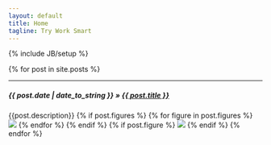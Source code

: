 ```yaml
---
layout: default
title: Home
tagline: Try Work Smart
---
```

{% include JB/setup %}


{% for post in site.posts %}
  <hr>
  <h5><span>{{ post.date | date_to_string }}</span> &raquo; <a href="{{ BASE_PATH }}{{ post.url }}">{{ post.title }}</a></h5>  
  {{post.description}}
  {% if post.figures %}
    {% for figure in post.figures %}
<a href="{{post.url}}"><img src="{{figure}}"/></a>
    {% endfor %}
  {% endif %}
  {% if post.figure %}
<a href="{{post.url}}"><img src="{{post.figure}}"/></a>
  {% endif %}
{% endfor %}
